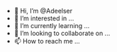 - 👋 Hi, I’m @Adeelser
- 👀 I’m interested in ...
- 🌱 I’m currently learning ...
- 💞️ I’m looking to collaborate on ...
- 📫 How to reach me ...

<!---
Adeelser/Adeelser is a ✨ special ✨ repository because its `README.md` (this file) appears on your GitHub profile.
You can click the Preview link to take a look at your changes.
--->
